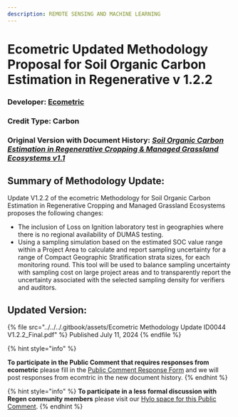 ```yaml
---
description: REMOTE SENSING AND MACHINE LEARNING
---
```


# Ecometric Updated Methodology Proposal for Soil Organic Carbon Estimation in Regenerative v 1.2.2



### Developer: [Ecometric](https://www.ecometric.co.uk/)

### Credit Type: Carbon

### Original Version with Document History:  [_Soil Organic Carbon Estimation in Regenerative Cropping & Managed Grassland Ecosystems v1.1_](https://registry.regen.network/v/methodology-library/published-methodologies/soil-organic-carbon-estimation-in-regenerative-cropping-and-managed-grassland-ecosystems)

## Summary of Methodology Update:

Update V1.2.2 of the ecometric Methodology for Soil Organic Carbon Estimation in Regenerative Cropping and Managed Grassland Ecosystems proposes the following changes:

* The inclusion of Loss on Ignition laboratory test in geographies where there is no regional availability of DUMAS testing.
* Using a sampling simulation based on the estimated SOC value range within a Project Area to calculate and report sampling uncertainty for a range of Compact Geographic Stratification strata sizes, for each monitoring round.   This tool will be used to balance sampling uncertainty with sampling cost on large project areas and to transparently report the uncertainty associated with the selected sampling density for verifiers and auditors.

## Updated Version:

{% file src="../../../.gitbook/assets/Ecometric Methodology Update ID0044 V1.2.2_Final.pdf" %}
Published July 11, 2024
{% endfile %}

{% hint style="info" %}


**To participate in the Public Comment that requires responses from ecometric** please fill in the [Public Comment Response Form](https://airtable.com/appzrw40tJdLBM2RS/shrHn8lLVSSftTQP6) and we will post responses from ecomtric in the new document history.
{% endhint %}

{% hint style="info" %}
**To participate in a less formal discussion with Regen community members** please visit our [Hylo space for this Public Comment](https://www.hylo.com/groups/regen-methodology-development/post/75991).
{% endhint %}


